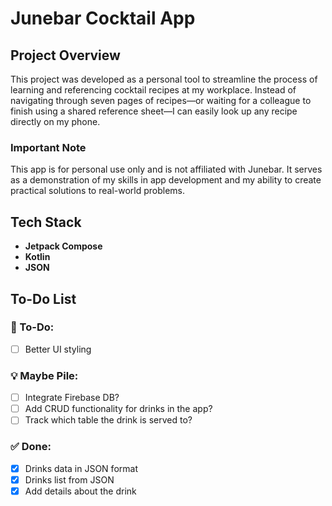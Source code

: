 # Junebar Cocktail App

## Project Overview

This project was developed as a personal tool to streamline the process of learning and referencing cocktail recipes at my workplace. Instead of navigating through seven pages of recipes—or waiting for a colleague to finish using a shared reference sheet—I can easily look up any recipe directly on my phone.

### Important Note

This app is for personal use only and is not affiliated with Junebar. It serves as a demonstration of my skills in app development and my ability to create practical solutions to real-world problems.

## Tech Stack

- **Jetpack Compose**
- **Kotlin**
- **JSON**

## To-Do List

### 📝 To-Do:
- [ ] Better UI styling

### 💡 Maybe Pile:
- [ ] Integrate Firebase DB?
- [ ] Add CRUD functionality for drinks in the app?
- [ ] Track which table the drink is served to?

### ✅ Done:
- [x] Drinks data in JSON format
- [x] Drinks list from JSON
- [x] Add details about the drink  
